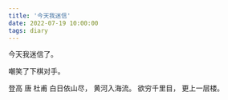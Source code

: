 ```yaml
---
title: '今天我迷信'
date: 2022-07-19 10:00:00
tags: diary
---
```

今天我迷信了。

嘲笑了下棋对手。

登高 唐 杜甫
白日依山尽，
黄河入海流。
欲穷千里目，
更上一层楼。
